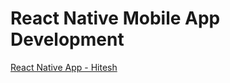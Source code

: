 # React Native Mobile App Development

[React Native App - Hitesh](https://youtu.be/kGtEax1WQFg?list=PLRAV69dS1uWSjBBJ-egNNOd4mdblt1P4c)

